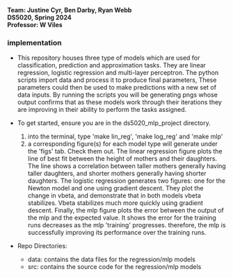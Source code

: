 __Team: Justine Cyr, Ben Darby, Ryan Webb__<br>
__DS5020, Spring 2024__<br>
__Professor: W Viles__<br>
### implementation

* This repository houses three type of models which are used for classification, prediction and approximation tasks.  They are linear regression, logistic regression and multi-layer perceptron.  The python scripts import data and process it to produce final parameters,  These parameters could then be used to make predictions with a new set of data inputs.  By running the scripts you will be generating pngs whose output confirms that as these models work through their iterations they are improving in their ability to perform the tasks assigned.  

* To get started, ensure you are in the ds5020_mlp_project directory.
    1. into the terminal, type 'make lin_reg', 'make log_reg' and 'make mlp'
    2. a corresponding figure(s) for each model type will generate under the 'figs' tab. Check them out.
        The linear regression figure plots the line of best fit between the height of mothers and their daughters. The line shows a correlation between taller mothers generally having taller daughters, and shorter mothers generally having shorter daughters.
        The logistic regression generates two figures: one for the Newton model and one using gradient descent. They plot the change in vbeta, and demonstrate that in both models vbeta stabilizes. Vbeta stabilizes much more quickly using gradient descent.
        Finally, the mlp figure plots the error between the output of the mlp and the expected value. It shows the error for the training runs decreases as the mlp 'training' progresses. therefore, the mlp is successfully improving its performance over the training runs. 


* Repo Directories:    
    - data: contains the data files for the regression/mlp models
    - src: contains the source code for the regression/mlp models

 
